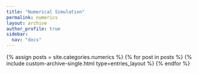 ```yaml
---
title: "Numerical Simulation"
permalink: numerics
layout: archive
author_profile: true
sidebar:
  nav: "docs"
---
```


{% assign posts = site.categories.numerics %}
{% for post in posts %}
  {% include custom-archive-single.html type=entries_layout %}
{% endfor %}
